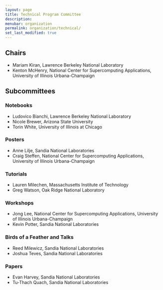 ```yaml
---
layout: page
title: Technical Program Committee
description: 
menubar: organization
permalink: organization/technical/
set_last_modified: true
---
```


## Chairs

- Mariam Kiran, Lawrence Berkeley National Laboratory
- Kenton McHenry, National Center for Supercomputing Applications, University of Illinois Urbana-Champaign

## Subcommittees

### Notebooks

- Ludovico Bianchi, Lawrence Berkeley National Laboratory
- Nicole Brewer, Arizona State University
- Torin White, University of Illinois at Chicago

### Posters
- Anne Lilje, Sandia National Laboratories
- Craig Steffen, National Center for Supercomputing Applications, University of Illinois Urbana-Champaign


### Tutorials
- Lauren Milechen, Massachusetts Institute of Technology
- Greg Watson, Oak Ridge National Laboratory

### Workshops
- Jong Lee, National Center for Supercomputing Applications, University of Illinois Urbana-Champaign
- Kevin Potter, Sandia National Laboratories

### Birds of a Feather and Talks
- Reed Milewicz, Sandia National Laboratories
- Joshua Teves, Sandia National Laboratories

### Papers
- Evan Harvey, Sandia National Laboratories
- Tu-Thach Quach, Sandia National Laboratories
